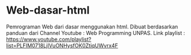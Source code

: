 # Web-dasar-html
Pemrograman Web dari dasar menggunakan html. Dibuat berdasarkan panduan dari Channel Youtube : Web Programming UNPAS. Link playlist : https://www.youtube.com/playlist?list=PLFIM0718LjIVuONHysfOK0ZtiqUWvrx4F
